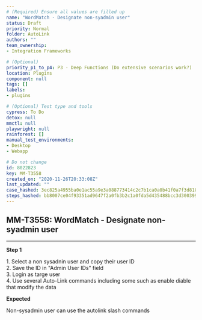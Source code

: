 ```yaml
---
# (Required) Ensure all values are filled up
name: "WordMatch - Designate non-syadmin user"
status: Draft
priority: Normal
folder: AutoLink
authors: ""
team_ownership: 
- Integration Frameworks

# (Optional)
priority_p1_to_p4: P3 - Deep Functions (Do extensive scenarios work?)
location: Plugins
component: null
tags: []
labels: 
- plugins

# (Optional) Test type and tools
cypress: To Do
detox: null
mmctl: null
playwright: null
rainforest: []
manual_test_environments: 
- Desktop
- Webapp

# Do not change
id: 8022823
key: MM-T3558
created_on: "2020-11-26T20:33:08Z"
last_updated: ""
case_hashed: 3ec825a4955ba0e1ac55a9e3a088773414c2c7b1ca0a0b41f0a7f3d818c0aae64d4a4cbf20b18a3bfd7f4496bc0a8eec
steps_hashed: bb8007ce04f93351ad9647f2a0fb3b2c1a0fda5d435488bcc3d3003992e7e0bc8d71179e52f2336255275cc7efeca1cf
---
```


<!-- (Auto-generated) Based on frontmatter's "key" and "name" -->

## MM-T3558: WordMatch - Designate non-syadmin user

---

**Step 1**

1\. Select a non sysadnin user and copy their user ID\
2\. Save the ID in "Admin User IDs" field\
3\. Login as targe user\
4\. Use several Auto-Link commands including some such as enable diable that modify the data

**Expected**

Non-sysadmin user can use the autolink slash commands
